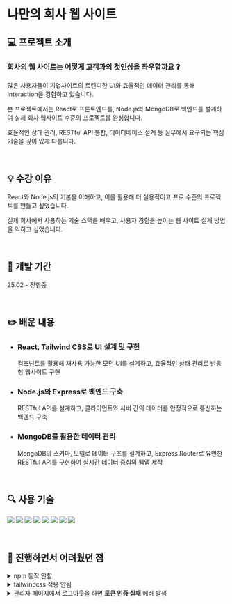 # 나만의 회사 웹 사이트

## :computer: 프로젝트 소개
### 회사의 웹 사이트는 어떻게 고객과의 첫인상을 좌우할까요 :question:
<p>많은 사용자들이 기업사이트의 트렌디한 UI와 효율적인 데이터 관리를 통해 Interaction을 경험하고 있습니다.

본 프로젝트에서는 React로 프론트엔드를, Node.js와 MongoDB로 백엔드를 설계하여 실제 회사 웹사이트 수준의 프로젝트를 완성합니다. 

효율적인 상태 관리, RESTful API 통합, 데이터베이스 설계 등 실무에서 요구되는 핵심 기술을 깊이 있게 다룹니다.</p>

<br>

## :bulb: 수강 이유
<p>React와 Node.js의 기본을 이해하고, 이를 활용해 더 실용적이고 프로 수준의 프로젝트를 만들고 싶었습니다.
  
실제 회사에서 사용하는 기술 스택을 배우고, 사용자 경험을 높이는 웹 사이트 설계 방법을 익히고 싶었습니다.</p>

<br>

## :calendar: 개발 기간
<p>25.02 - 진행중</p>

<br>

## :pencil2: 배운 내용
- ### React, Tailwind CSS로 UI 설계 및 구현
  컴포넌트를 활용해 재사용 가능한 모던 UI를 설계하고, 효율적인 상태 관리로 반응형 웹사이트 구현

- ### Node.js와 Express로 백엔드 구축
  RESTful API를 설계하고, 클라이언트와 서버 간의 데이터를 안정적으로 통신하는 백엔드 구축

- ### MongoDB를 활용한 데이터 관리
  MongoDB의 스키마, 모델로 데이터 구조를 설계하고, Express Router로 유연한 RESTful API를 구현하여 실시간 데이터 중심의 웹앱 제작

<br>

## :mag: 사용 기술
![](https://img.shields.io/badge/React-20232A?style=for-the-badge&logo=react&logoColor=61DAFB)
![](https://img.shields.io/badge/Node.js-43853D?style=for-the-badge&logo=node.js&logoColor=white)
![](https://img.shields.io/badge/MongoDB-4EA94B?style=for-the-badge&logo=mongodb&logoColor=white)
![](https://img.shields.io/badge/HTML-239120?style=for-the-badge&logo=html5&logoColor=white)
![](https://img.shields.io/badge/CSS-239120?&style=for-the-badge&logo=css3&logoColor=white)
![](https://img.shields.io/badge/JavaScript-F7DF1E?style=for-the-badge&logo=JavaScript&logoColor=white)
![](https://img.shields.io/badge/Tailwind_CSS-38B2AC?style=for-the-badge&logo=tailwind-css&logoColor=white)
![](https://img.shields.io/badge/Made%20for-VSCode-1f425f.svg)

<br>

## :bug: 진행하면서 어려웠던 점
<details><summary>npm 동작 안함</summary>

*환경변수 설정해서 해결*
</details>

<details><summary>tailwindcss 적용 안됨</summary>

*tailwindcss 공식 사이트에서 3.4.17버전으로 확인해서 해결*
</details>

<details><summary>관리자 페이지에서 로그아웃을 하면 <b>토큰 인증 실패</b> 에러 발생</summary>
  
*authredirectedroute에서 로그아웃 이후에 쿠키에 토큰이 삭제되고 로그인 페이지로 리다이렉트되면서 발생한 에러*
<br><br>
*관리자 토큰을 검증하는 post endpoint 요청을 백엔드로 보내고 나서 토큰 검증이 완료되었을 때 정상적으로 접근이 가능하도록 하는 함수 ProtectedRoute 작성하여 해결*
  
</details>
